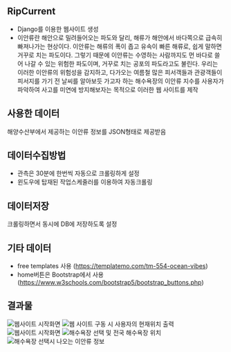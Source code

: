 ## RipCurrent
- Django를 이용한 웹사이트 생성
- 이안류란 해안으로 밀려들어오는 파도와 달리, 해류가 해안에서 바다쪽으로 급속히 빠져나가는 현상이다.
이안류는 해류의 폭이 좁고 유속이 빠른 해류로, 쉽게 말하면 거꾸로 치는 파도이다. 그렇기 때문에
이안류는 수영하는 사람까지도 먼 바다로 쓸어 나갈 수 있는 위험한 파도이며, 거꾸로 치는 공포의 파도라고도 불린다.
우리는 이러한 이안류의 위험성을 감지하고, 다가오는 여름철 많은 피서객들과 관광객들이 피서지를 가기 전 날씨를 알아보듯 가고자 하는
해수욕장의 이안류 지수를 사용자가 파악하여 사고를 미연에 방지해보자는 목적으로 이러한 웹 사이트를 제작

## 사용한 데이터
해양수산부에서 제공하는 이안류 정보를 JSON형태로 제공받음

## 데이터수집방법
- 관측은 30분에 한번씩 자동으로 크롤링하게 설정
- 윈도우에 탑재된 작업스케줄러를 이용하여 자동크롤링

## 데이터저장
크롤링하면서 동시에 DB에 저장하도록 설정

## 기타 데이터
- free templates 사용 (https://templatemo.com/tm-554-ocean-vibes)
- home버튼은 Bootstrap에서 사용 (https://www.w3schools.com/bootstrap5/bootstrap_buttons.php)

## 결과물
![웹사이트 시작화면](https://user-images.githubusercontent.com/108312250/192415183-e3231d35-47bc-4e20-8ea4-1f7835160a93.png)
![웹 사이트 구동 시 사용자의 현재위치 출력](https://user-images.githubusercontent.com/108312250/192415202-fac7a8ff-aa8b-4b4d-aa57-2ed320aac6e6.png)
![웹사이트 시작화면](https://user-images.githubusercontent.com/108312250/192415206-a9d831c0-ba73-4401-93bf-38a19c8ce6f4.png)
![해수욕장 선택 및 전국 해수욕장 위치](https://user-images.githubusercontent.com/108312250/192415209-63936cf7-a350-4ef4-8ede-f3034ff5bc9f.png)
![해수욕장 선택시 나오는 이안류 정보](https://user-images.githubusercontent.com/108312250/192415211-54a786f6-47c0-4977-9d4d-ea57136121bb.png)
